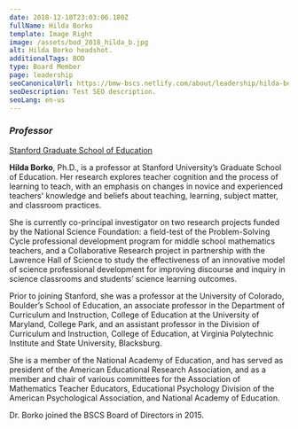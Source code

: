 ```yaml
---
date: 2018-12-18T23:03:06.180Z
fullName: Hilda Borko
template: Image Right
image: /assets/bod_2018_hilda_b.jpg
alt: Hilda Borko headshot.
additionalTags: BOD
type: Board Member
page: leadership
seoCanonicalUrl: https://bmw-bscs.netlify.com/about/leadership/hilda-borko
seoDescription: Test SEO description.
seoLang: en-us
---
```


### *Professor*
<a href="https://ed.stanford.edu/" target="_blank" rel="noopener noreferrer">Stanford Graduate School of Education</a>

**Hilda Borko**, Ph.D., is a professor at Stanford University’s Graduate School of Education. Her research explores teacher cognition and the process of learning to teach, with an emphasis on changes in novice and experienced teachers' knowledge and beliefs about teaching, learning, subject matter, and classroom practices.

She is currently co-principal investigator on two research projects funded by the National Science Foundation: a field-test of the Problem-Solving Cycle professional development program for middle school mathematics teachers, and a Collaborative Research project in partnership with the Lawrence Hall of Science to study the effectiveness of an innovative model of science professional development for improving discourse and inquiry in science classrooms and students’ science learning outcomes.

Prior to joining Stanford, she was a professor at the University of Colorado, Boulder’s School of Education, an associate professor in the Department of Curriculum and Instruction, College of Education at the University of Maryland, College Park, and an assistant professor in the Division of Curriculum and Instruction, College of Education, at Virginia Polytechnic Institute and State University, Blacksburg.

She is a member of the National Academy of Education, and has served as president of the American Educational Research Association, and as a member and chair of various committees for the Association of Mathematics Teacher Educators, Educational Psychology Division of the American Psychological Association, and National Academy of Education.

Dr. Borko joined the BSCS Board of Directors in 2015.

